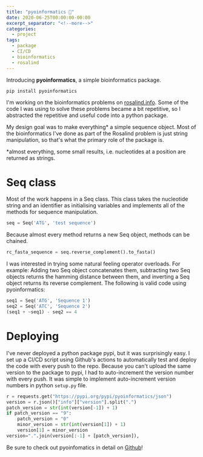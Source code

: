```yaml
---
title: "pyoinformatics 🐍"
date: 2020-06-25T00:00:00-00:00
excerpt_separator: "<!--more-->"
categories:
  - project
tags:
  - package
  - CI/CD
  - bioinformatics
  - rosalind
---
```

Introducing **pyoinformatics**, a simple bioinformatics package.

`pip install pyoinformatics`

I'm working on the bioinformatics problems on [rosalind.info](http://rosalind.info/problems/list-view/). Some of the code I was using to solve these problems became a bit repetitive, so I abstracted the repetitive and useful code into a python package. 

My design goal was to make everything* a simple sequence object. Most of the bioinformatics I've done as part of the Rosalind problem is just string manipulation, so that's what the primary role of the package is.

*almost everything, some small results, i.e. nucleotides at a position are returned as strings. 

# Seq class 

Most of the work happens in a Seq class. This class takes the nucleotide string and an identifier as initialising variables and implements all of the methods for sequence manipulation. 

```python
seq = Seq('ATG', 'test sequence')
```

Because almost every method returns a new Seq object, methods can be chained. 

```python
rc_fasta_sequence = seq.reverse_complement().to_fasta()
```

I was interested in trying some natural feeling operator overloads. For example: Adding two Seq object concatenates them, subtracting two Seq objects returns the hamming distance between them, and inverting a Seq object returns its reverse complement. The following is valid code using pyoinformatics:

```python
seq1 = Seq('ATG', 'Sequence 1')
seq2 = Seq('ATC', 'Sequence 2')
(seq1 + ~seq1) - seq2 == 4
```

# Deploying

I've never deployed a python package pypi, but it was surprisingly easy. I set up a CI/CD script using Github's actions to automatically test and deploy the code with every push to the repo. Because you can't upload the same version to the package to pypi, I had to auto-increment the version number with every push. It was simple to implement auto-increment version numbers in python `setup.py` file.

```python
r = requests.get("https://pypi.org/pypi/pyoinformatics/json")
version = r.json()["info"]["version"].split(".")
patch_version = str(int(version[-1]) + 1)
if patch_version == "9":
    patch_version = "0"
    minor_version = str(int(version[1]) + 1)
    version[1] = minor_version
version=".".join(version[:-1] + [patch_version]),
```

Be sure to check out pyoinfomatics in detail on [Github](https://github.com/Wytamma/pyoinformatics)!
